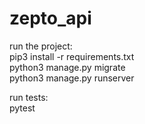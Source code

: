 # zepto_api

run the project:  
pip3 install -r requirements.txt   
python3 manage.py migrate  
python3 manage.py runserver  
  
run tests:  
pytest  


